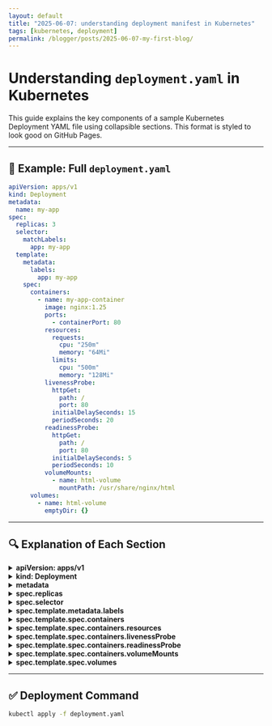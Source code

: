 ```yaml
---
layout: default
title: "2025-06-07: understanding deployment manifest in Kubernetes"
tags: [kubernetes, deployment]
permalink: /blogger/posts/2025-06-07-my-first-blog/
---
```


# Understanding `deployment.yaml` in Kubernetes

This guide explains the key components of a sample Kubernetes Deployment YAML file using collapsible sections. This format is styled to look good on GitHub Pages.

---

## 📄 Example: Full `deployment.yaml`

```yaml
apiVersion: apps/v1
kind: Deployment
metadata:
  name: my-app
spec:
  replicas: 3
  selector:
    matchLabels:
      app: my-app
  template:
    metadata:
      labels:
        app: my-app
    spec:
      containers:
        - name: my-app-container
          image: nginx:1.25
          ports:
            - containerPort: 80
          resources:
            requests:
              cpu: "250m"
              memory: "64Mi"
            limits:
              cpu: "500m"
              memory: "128Mi"
          livenessProbe:
            httpGet:
              path: /
              port: 80
            initialDelaySeconds: 15
            periodSeconds: 20
          readinessProbe:
            httpGet:
              path: /
              port: 80
            initialDelaySeconds: 5
            periodSeconds: 10
          volumeMounts:
            - name: html-volume
              mountPath: /usr/share/nginx/html
      volumes:
        - name: html-volume
          emptyDir: {}
```

---

## 🔍 Explanation of Each Section

<details>
<summary><strong>apiVersion: apps/v1</strong></summary>
<ul>
  <li>Specifies the API version of the Kubernetes resource.</li>
  <li><code>apps/v1</code> is the stable version for Deployments.</li>
</ul>
</details>

<details>
<summary><strong>kind: Deployment</strong></summary>
<ul>
  <li>Declares that this YAML defines a Deployment resource.</li>
</ul>
</details>

<details>
<summary><strong>metadata</strong></summary>
<ul>
  <li><code>name</code>: The name of the Deployment object.</li>
  <li>Used for identification within the namespace.</li>
</ul>
</details>

<details>
<summary><strong>spec.replicas</strong></summary>
<ul>
  <li>The number of Pods to run at any given time.</li>
</ul>
</details>

<details>
<summary><strong>spec.selector</strong></summary>
<ul>
  <li>Defines how the Deployment finds which Pods to manage.</li>
  <li>It matches Pods with the label <code>app: my-app</code>.</li>
</ul>
</details>

<details>
<summary><strong>spec.template.metadata.labels</strong></summary>
<ul>
  <li>Labels to assign to Pods created by this Deployment.</li>
</ul>
</details>

<details>
<summary><strong>spec.template.spec.containers</strong></summary>
<ul>
  <li>Defines the container(s) in the Pod.</li>
  <li><code>name</code>: Logical name for the container.</li>
  <li><code>image</code>: Docker image to use.</li>
  <li><code>ports</code>: Exposed ports.</li>
</ul>
</details>

<details>
<summary><strong>spec.template.spec.containers.resources</strong></summary>
<ul>
  <li>Resource management:</li>
  <li><strong>requests</strong>: Minimum resources the container is guaranteed.</li>
  <li><strong>limits</strong>: Maximum resources the container can use.</li>
</ul>
</details>

<details>
<summary><strong>spec.template.spec.containers.livenessProbe</strong></summary>
<ul>
  <li>Tells Kubernetes how to check if the app is still running.</li>
  <li>If this probe fails repeatedly, the Pod is restarted.</li>
  <li><code>httpGet</code>: Use an HTTP GET request as the probe method.</li>
  <li><code>path: /</code>: Perform the GET request on the root path (/). You can customize this for /healthz, /status, etc.</li>
  <li><code>port: 80</code>: Use port 80 inside the container for the check.</li>
  <li><code>initialDelaySeconds: 15</code>: Wait 15 seconds after the container starts before beginning checks (gives the app time to start).</li>
  <li><code>periodSeconds: 20</code>: After the first check, perform this probe every 20 seconds.</li>
</ul>
</details>

<details>
<summary><strong>spec.template.spec.containers.readinessProbe</strong></summary>
<ul>
  <li>Determines if the app is ready to receive traffic.</li>
  <li>If it fails, the Pod is removed from service endpoints.</li>
</ul>
</details>

<details>
<summary><strong>spec.template.spec.containers.volumeMounts</strong></summary>
<ul>
  <li><code>volumeMounts</code>: Defines where in the container the volume is mounted.</li>
  <li><code>name: html-volume</code>: Refers to the Pod-level volume defined under volumes:. The names must match exactly.</li>
  <li><code>mountPath: /usr/share/nginx/html</code>: This is the target path inside the container.</li>
</ul>
</details>

<details>
<summary><strong>spec.template.spec.volumes</strong></summary>
<ul>
  <li><code>volumes</code>: Defines the actual volume resource (e.g., <code>emptyDir</code>, <code>configMap</code>, etc.). It is a list of named volumes that the Pod can use.</li>
  <li><code>name: html-volume</code>: This is the name of the volume. It must match what's used in the container’s volumeMounts</li>
  <li><code>emptyDir: {}</code>: This tells Kubernetes to use an emptyDir volume — a built-in ephemeral volume type.</li>
</ul>
</details>

---

## ✅ Deployment Command

```bash
kubectl apply -f deployment.yaml
```
